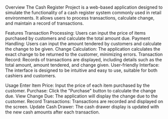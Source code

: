 Overview
The Cash Register Project is a web-based application designed to simulate the functionality of a cash register system commonly used in retail environments. It allows users to process transactions, calculate change, and maintain a record of transactions.

Features
Transaction Processing: Users can input the price of items purchased by customers and calculate the total amount due.
Payment Handling: Users can input the amount tendered by customers and calculate the change to be given.
Change Calculation: The application calculates the exact change to be returned to the customer, minimizing errors.
Transaction Record: Records of transactions are displayed, including details such as the total amount, amount tendered, and change given.
User-friendly Interface: The interface is designed to be intuitive and easy to use, suitable for both cashiers and customers.

Usage
Enter Item Price: Input the price of each item purchased by the customer.
Purchase: Click the "Purchase" button to calculate the change due.
View Change Due: The application will display the change due to the customer.
Record Transactions: Transactions are recorded and displayed on the screen.
Update Cash Drawer: The cash drawer display is updated with the new cash amounts after each transaction.
